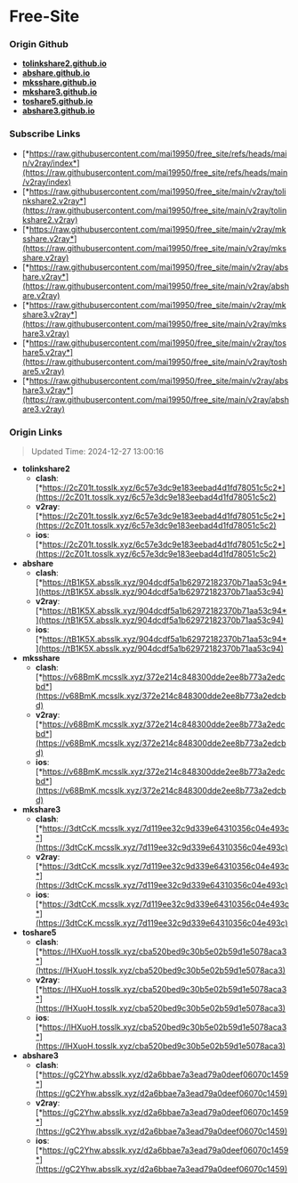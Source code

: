 # Free-Site

### Origin Github

- [**tolinkshare2.github.io**](https://github.com/tolinkshare2/tolinkshare2.github.io)
- [**abshare.github.io**](https://github.com/abshare/abshare.github.io)
- [**mksshare.github.io**](https://github.com/mksshare/mksshare.github.io)
- [**mkshare3.github.io**](https://github.com/mkshare3/mkshare3.github.io)
- [**toshare5.github.io**](https://github.com/toshare5/toshare5.github.io)
- [**abshare3.github.io**](https://github.com/abshare3/abshare3.github.io)

### Subscribe Links

- [*https://raw.githubusercontent.com/mai19950/free_site/refs/heads/main/v2ray/index*](https://raw.githubusercontent.com/mai19950/free_site/refs/heads/main/v2ray/index)
- [*https://raw.githubusercontent.com/mai19950/free_site/main/v2ray/tolinkshare2.v2ray*](https://raw.githubusercontent.com/mai19950/free_site/main/v2ray/tolinkshare2.v2ray)
- [*https://raw.githubusercontent.com/mai19950/free_site/main/v2ray/mksshare.v2ray*](https://raw.githubusercontent.com/mai19950/free_site/main/v2ray/mksshare.v2ray)
- [*https://raw.githubusercontent.com/mai19950/free_site/main/v2ray/abshare.v2ray*](https://raw.githubusercontent.com/mai19950/free_site/main/v2ray/abshare.v2ray)
- [*https://raw.githubusercontent.com/mai19950/free_site/main/v2ray/mkshare3.v2ray*](https://raw.githubusercontent.com/mai19950/free_site/main/v2ray/mkshare3.v2ray)
- [*https://raw.githubusercontent.com/mai19950/free_site/main/v2ray/toshare5.v2ray*](https://raw.githubusercontent.com/mai19950/free_site/main/v2ray/toshare5.v2ray)
- [*https://raw.githubusercontent.com/mai19950/free_site/main/v2ray/abshare3.v2ray*](https://raw.githubusercontent.com/mai19950/free_site/main/v2ray/abshare3.v2ray)

### Origin Links

> Updated Time: 2024-12-27 13:00:16

- **tolinkshare2**
  - **clash**: [*https://2cZ01t.tosslk.xyz/6c57e3dc9e183eebad4d1fd78051c5c2*](https://2cZ01t.tosslk.xyz/6c57e3dc9e183eebad4d1fd78051c5c2)
  - **v2ray**: [*https://2cZ01t.tosslk.xyz/6c57e3dc9e183eebad4d1fd78051c5c2*](https://2cZ01t.tosslk.xyz/6c57e3dc9e183eebad4d1fd78051c5c2)
  - **ios**: [*https://2cZ01t.tosslk.xyz/6c57e3dc9e183eebad4d1fd78051c5c2*](https://2cZ01t.tosslk.xyz/6c57e3dc9e183eebad4d1fd78051c5c2)
- **abshare**
  - **clash**: [*https://tB1K5X.absslk.xyz/904dcdf5a1b62972182370b71aa53c94*](https://tB1K5X.absslk.xyz/904dcdf5a1b62972182370b71aa53c94)
  - **v2ray**: [*https://tB1K5X.absslk.xyz/904dcdf5a1b62972182370b71aa53c94*](https://tB1K5X.absslk.xyz/904dcdf5a1b62972182370b71aa53c94)
  - **ios**: [*https://tB1K5X.absslk.xyz/904dcdf5a1b62972182370b71aa53c94*](https://tB1K5X.absslk.xyz/904dcdf5a1b62972182370b71aa53c94)
- **mksshare**
  - **clash**: [*https://v68BmK.mcsslk.xyz/372e214c848300dde2ee8b773a2edcbd*](https://v68BmK.mcsslk.xyz/372e214c848300dde2ee8b773a2edcbd)
  - **v2ray**: [*https://v68BmK.mcsslk.xyz/372e214c848300dde2ee8b773a2edcbd*](https://v68BmK.mcsslk.xyz/372e214c848300dde2ee8b773a2edcbd)
  - **ios**: [*https://v68BmK.mcsslk.xyz/372e214c848300dde2ee8b773a2edcbd*](https://v68BmK.mcsslk.xyz/372e214c848300dde2ee8b773a2edcbd)
- **mkshare3**
  - **clash**: [*https://3dtCcK.mcsslk.xyz/7d119ee32c9d339e64310356c04e493c*](https://3dtCcK.mcsslk.xyz/7d119ee32c9d339e64310356c04e493c)
  - **v2ray**: [*https://3dtCcK.mcsslk.xyz/7d119ee32c9d339e64310356c04e493c*](https://3dtCcK.mcsslk.xyz/7d119ee32c9d339e64310356c04e493c)
  - **ios**: [*https://3dtCcK.mcsslk.xyz/7d119ee32c9d339e64310356c04e493c*](https://3dtCcK.mcsslk.xyz/7d119ee32c9d339e64310356c04e493c)
- **toshare5**
  - **clash**: [*https://lHXuoH.tosslk.xyz/cba520bed9c30b5e02b59d1e5078aca3*](https://lHXuoH.tosslk.xyz/cba520bed9c30b5e02b59d1e5078aca3)
  - **v2ray**: [*https://lHXuoH.tosslk.xyz/cba520bed9c30b5e02b59d1e5078aca3*](https://lHXuoH.tosslk.xyz/cba520bed9c30b5e02b59d1e5078aca3)
  - **ios**: [*https://lHXuoH.tosslk.xyz/cba520bed9c30b5e02b59d1e5078aca3*](https://lHXuoH.tosslk.xyz/cba520bed9c30b5e02b59d1e5078aca3)
- **abshare3**
  - **clash**: [*https://gC2Yhw.absslk.xyz/d2a6bbae7a3ead79a0deef06070c1459*](https://gC2Yhw.absslk.xyz/d2a6bbae7a3ead79a0deef06070c1459)
  - **v2ray**: [*https://gC2Yhw.absslk.xyz/d2a6bbae7a3ead79a0deef06070c1459*](https://gC2Yhw.absslk.xyz/d2a6bbae7a3ead79a0deef06070c1459)
  - **ios**: [*https://gC2Yhw.absslk.xyz/d2a6bbae7a3ead79a0deef06070c1459*](https://gC2Yhw.absslk.xyz/d2a6bbae7a3ead79a0deef06070c1459)

